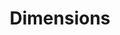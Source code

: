 ---
bigquery: https://console.cloud.google.com/bigquery?p=covid-19-dimensions-ai&page=table&d=data&t=publications
contributors: Digital Science, https://www.digital-science.com/
cost: Free for personal, non-commercial use.
description: Dimensions contains more than 100 million publications, ranging from
  articles published in scholarly journals, books and book chapters, to preprints
  and conference proceedings. All publications are contextualized with linked data
  sets, funding, publications, patents, clinical trials, and policy documents. You
  can also view associated categories, funders, institutions, and researcher profiles.
documentation: https://docs.dimensions.ai/bigquery/index.html
last_edit: 04/05/2022, 09:45:37
location: https://www.dimensions.ai/products/free/
maintained_by: Digital Science, https://www.digital-science.com/
schema_fields:
- doi
- research_org_country_names
- date
- funding_currency
- categories
- filing_status
- family_id
- original_assignee
- date_print
- citation_string
- resulting_publication_doi
- publisher
- family_members_ids
- end_date
- date_imported_gbq
- funder_orgs
- acknowledgements
- aliases
- created_date
- category_icrp_cso
- journal_lists
- pages
- open_access_categories
- gender
- altmetrics
- repository_id
- date_inserted
- researcher_ids
- types
- registry
- publication_year
- relationships
- research_org_state_codes
- category_rcdc
- funding_nzd
- source_id
- publication_date
- kind
- funding_gbp
- category_for
- isbn
- funder_org_cities
- filing_date
- funder_org_acronyms
- pmid
- category_uoa
- funder_org
- date_modified
- interventions
- proceedings_title
- associated_grant_ids
- research_org_cities
- subtitles
- grant_number
- assignee_orgs
- acronyms
- end_year
- mesh_headings
- editors
- authors
- wikipedia_url
- funding_jpy
- issue
- funder_countries
- date_online
- cpc
- address
- funding_amount
- repository_url
- jurisdiction
- funding_chf
- priority_year
- funding_aud
- legal_status
- citations
- category_hrcs_rac
- filing_year
- research_orgs
- supporting_grant_ids
- date_normal
- linkout
- granted_date
- type
- brief_title
- conditions
- book_series_title
- publication_ids
- abstract
- journal
- current_assignee
- cited_by_ids
- book_title
- granted_year
- funding_cny
- clinical_trial_ids
- original_assignee_countries
- conference
- expiration_date
- research_org_state_names
- legal_events
- current_assignee_orgs
- reference_ids
- external_ids
- associated_publication_arxiv_id
- category_bra
- investigators
- original_abstract
- original_title
- active_years
- funding_cad
- associated_publication_id
- priority_date
- open_access_categories_v2
- repository_name
- funder_org_state_codes
- arxiv_id
- embargo_date
- start_year
- ipcr
- status
- metrics
- eisbn
- start_date
- category_hra
- established
- title
- original_assignee_orgs
- research_org_countries
- funding_details
- organisation_details
- description
- research_org_city_names
- associated_publication_pmid
- year
- acronym
- expiration_year
- resulting_publication_ids
- category_icrp_ct
- funder_org_countries
- links
- pmcid
- citations_count
- phase
- parent_id
- foa_number
- funding_eur
- application_number
- assignee_countries
- labels
- email_address
- concepts
- funding_usd
- associated_publication_doi
- category_sdg
- volume
- id
- current_assignee_countries
- mesh_terms
- family_count
- name
- patent_ids
- language
- category_hrcs_hc
- license
- inventor_names
shortname: dimensions
tags:
- scholarly literature
- patents
- funding
- clinical trials
- academic profiles
terms_of_use: 'Use of both the Dimensions COVID-19 dataset and full Dimensions dataset
  are subject to the Dimensions Terms of use: https://www.dimensions.ai/policies-terms-legal '
title: Dimensions
uuid: dcff88bd-fe6b-4fdb-8159-809bf9d7bc1c
---